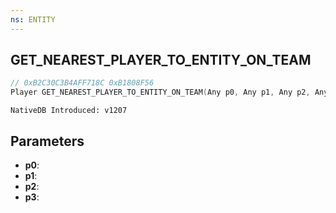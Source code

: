 ```yaml
---
ns: ENTITY
---
```

## GET_NEAREST_PLAYER_TO_ENTITY_ON_TEAM

```c
// 0xB2C30C3B4AFF718C 0xB1808F56
Player GET_NEAREST_PLAYER_TO_ENTITY_ON_TEAM(Any p0, Any p1, Any p2, Any p3);
```

```
NativeDB Introduced: v1207
```

## Parameters
* **p0**:
* **p1**:
* **p2**:
* **p3**:
